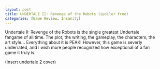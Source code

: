 ```yaml
---
layout: post
title: UNDERTALE II: Revenge of the Robots (spoiler free)
categories: [Game Review, Insanity]
---
```

Undertale II: Revenge of the Robots is the single greatest Undertale fangame of all time. The plot, the writing, the gameplay, the characters, the art style... Everything about it is PEAK! However, this game is severly underrated, and I wish more people recognized how exceptional of a fan game it truly is.

(Insert undertale 2 cover)


<!--stackedit_data:
eyJoaXN0b3J5IjpbMTE1OTMzMzgzMSwxMDExMzE5OTc4LDI0NT
AzNzY3Nl19
-->